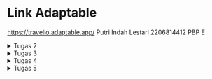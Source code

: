 <h1>Link Adaptable</h1>

https://travelio.adaptable.app/
Putri Indah Lestari
2206814412 
PBP E

<details>
<summary>Tugas 2</summary>
Implementasi Model-View-Template (MVT) pada Django
    
<h1>Jelaskan bagaimana cara kamu mengimplementasikan checklist di atas secara step-by-step (bukan hanya sekadar mengikuti tutorial)</h1>

Langkah 1: Membuat direktori dengan nama travelio di git dan menambahkan dependencies. Setelah itu saya membuat proyek Django dengan nama travelio dengan perintah django-admin startproject travelio .

Langkah 2: Membuat aplikasi main di proyek Django. Setelah menjalankan perintah di langkah 1, terbentuk direktori main. Lalu, jalankan python manage.py startapp main dan tambahkan 'main' ke list INSTALLED_APPS di settings.py (berdasarkan tutorial).
```python
INSTALLED_APPS = [
    'django.contrib.admin',
    'django.contrib.auth',
    'django.contrib.contenttypes',
    'main', 
    'django.contrib.sessions',
    'django.contrib.messages',
    'django.contrib.staticfiles',
]
```

Langkah 3: Routing di proyek dengan membuat berkas urls.py di direktori main.
```python
from django.urls import path
from main.views import show_main

app_name = 'main'

urlpatterns = [
    path('', show_main, name='show_main'),
]
```

Setelah itu, buka urls.py di direktori travelio. Import fungsi include from django.url agar adaptable bisa diakses.
```python
from django.contrib import admin
from django.urls import path
from django.urls import path, include


urlpatterns = [
    path('admin/', admin.site.urls),
    path('', include('main.urls')),
]
```

Langkah 4: Membuat model di aplikasi main dan mengisi dengan atribut name, amount, dan description, lalu migrasi model.
```python
from django.db import models

class Product(models.Model):
    name = models.CharField(max_length=255)
    amount = models.IntegerField()
    description = models.TextField()

```

Langkah 5: Mengimpor fungsi render di views.py dan menambahkan fungsi untuk dikembalikan ke template HTML.
```python
def show_main(request):
    context = {
        'name': 'Putri Indah Lestari',
        'class' : 'PBP E'
    }

    return render(request, "main.html", context)
```

Langkah 6: Melakukan git add commpit push di repositori travelio. Lalu, melakukan deployment aplikasi pada adaptable.

<h1>Buatlah bagan yang berisi request client ke web aplikasi berbasis Django beserta responnya dan jelaskan pada bagan tersebut kaitan antara urls.py, views.py, models.py, dan berkas html.</h1>

<h2>Bagan di bawah berisi request client ke web aplikasi berbasis Django. Panah yang mulai dari client menunjukan request client. Panah yang menuju client menunjukkan response.</h2>

[![Add-a-little-bit-of-body-text.png](https://i.postimg.cc/YqH85Q6T/Add-a-little-bit-of-body-text.png)](https://postimg.cc/jCMzNwkh)

<h1>Jelaskan mengapa kita menggunakan virtual environment? Apakah kita tetap dapat membuat aplikasi web berbasis Django tanpa menggunakan virtual environment?</h1>

Virtual environment adalah lingkungan isolasi dalam pengembangan softwase (web Django) yang tujuannya untuk:
- Isolasi dependensi: Venv memungkinkan mengelola dependensi proyek secara terpisah. Hal ini penting ketika kita bekerja pada proyek yang rawan terjadi konflik. 
- Keamanan: Venc dapat menghindari perubahan atau penyusupan berkas diluar kendali.
- Kontrol versi: Kita dapat membuat daftar dependensi proyek dan mengontrol versi yang digunakan untuk mereproduksi lingkungan pengembangan, uji, dan produksi.

Kita juga bisa membuat website berbasis Django tanpa venv, namun tidak dianjurkan karena tidak memiliki kelebihan-kelebihan di atas dan membuat pengerjaan menjadi lebih rumit. Maka dari itu, kita dianjurkan menggunakan venv dalam proyek pengembangan Django.

<h1>Jelaskan apakah itu MVC, MVT, MVVM dan perbedaan dari ketiganya.</h1>
MVC (Model View Controller), MVT (Model View Template), MVVM (Model View ViewModel) merupakan design arsitektur dalam pengembangan software. Berikut ini adalah penjelasan mengenai masing-masing pola dan perbedaannya:
1. Model View Controller (MVC)
- Model: Mengelola data aplikasi dan menjalankan logika bisnis.
- View: Menampilkan data dan informasi model ke pengguna 
- Controller: Menghubungkan dan mengontrol model dan view, mengatur alur aplikasi, dan menerima masukan pengguna.

2. Model View Template (MVT)
- Model: Mengelola data dan dan menjalankan logika bisnis.
- View: Menampilkan data ke pengguna.
- Template: Mengatur cara data yang ditampilkan dalam view. Berisi HTML yang bisa disisipkan data dari model.

3. Model View ViewModel (MVVM)
- Model: Mengelola data dan dan menjalankan logika bisnis.
- View: Menampilkan data ke pengguna.
- ViewModel: Perantara model dan view, mengubah data dari model jadi format yang bisa ditampilkan oleh view, menangani tindakan pengguna yang diteruskan ke model.

Perbedaan ketiganya adalah cara mengatur interaksi antara model, view, dan pengontrol. Di mana MVC merupakan pola yang sudah digunakan dalam berbagai kerangka kerja web, MVT adalah variasi Django dengan template untuk tampilan, sedangkan MVVM digunakan dalam pengembangan aplikasi desktop dan aplikasi berbasis interface yang kompleks.
</details>

<details>
<summary>Tugas 3</summary>
Implementasi Form dan Data Delivery pada Django
    
<h1>Apa perbedaan antara form POST dan form GET dalam Django?</h1>

- Form POST: Mengirim data melalui permintaan HTTP POST dengan mengirimkan formulir pendaftaran atau mengirim data yang akan disimpan ke server kemudian menerima kembali responsnya. Data yang dikirim melalui POST cenderung lebih aman karena tidak terlihat dalam URL (cocok untuk data sensitif, seperti password). 
POST tidak memiliki batasan ukuran data yang ketat, sehingga lebih cocok untuk mengirim data yang besar. 
- Form GET: Mengirim data melalui URL, yang terlihat dalam tautan dan biasanya digunakan untuk mengirim data yang tidak sensitif. 
GET memiliki batasan ukuran data yang lebih kecil, tergantung pada server dan browser. GET lebih tidak aman karena data dapat terlihat oleh siapa saja yang melihat URL dan dapat dibagikan sebagai tautan.

<h1>Apa perbedaan utama antara XML, JSON, dan HTML dalam konteks pengiriman data?</h1>

Dalam konteks pengiriman data, berikut adalah perbedaan utama dari XML, JSON, dan HTML:
- XML (eXtensible Markup Language): XML adalah format teks yang digunakan untuk menyusun dan mengirim data dalam struktur hierarkis/pohon. Biasanya digunakan untuk menyimpan dan berbagi data antar aplikasi, seperti web service dan pembuatan dokumen. XML bisa digunakan dalam C++, Java, atau Python. Kesimpulannya, XML fokus pada struktur data.

- JSON (JavaScript Object Notation): JSON adalah format teks yang mudah dibaca manusia maupun mesin yang digunakan untuk pertukaran data. JSON memiliki struktur data yang mirip objek JavaScript dan sering digunakan dalam pengembangan web dan API. Kesimpulannya, JSON fokus mentransfer data dengan struktur yang mudah dibaca.

- HTML (HyperText Markup Language): HTML adalah bahasa markup untuk membuat aplikasi dan halaman web. HTML digunakan untuk menampilkan data, mengubah teks menjadi gambar, dan bagaimana dokumen diakses di browser. Tetapi, HTML tidak dirancang untuk pertukaran data melalui jaringan seperti XML atau JSON. Kesimpulannya, HTML fokus bagaimana penyajian data.

<h1>Mengapa JSON sering digunakan dalam pertukaran data antara aplikasi web modern?</h1>

JSON sering digunakan dalam pertukaran daya antara aplikasi dan web modern karena sifatnya yang:

- Ringan: JSON adalah format teks yang ringan, mudah dibaca, mudah dikirim, dan efisien untuk aplikasi web.

- Mudah Dibaca: JSON mudah dibaca oleh bahasa manusia dan komputer, sehingga mudah untuk dipahami dan dimanipulasi datanya.

- Bahasa Agnostik: JSON dapat digunakan dengan berbagai bahasa pemrograman. Hal ini berguna dalam pertukaran data antar platform.

- Struktur Data Sederhana: JSON memiliki struktur data yang sederhana dan mudah dipahami, tidak seperti format lainnya.

- Fleksibilitas dalam Representasi Data: JSON memungkinkan representasi fleksibel dari berbagai jenis data seperti tipe data string dan integer, serta struktur yang lebih kompleks seperti objek dan array.

<h1> Jelaskan bagaimana cara kamu mengimplementasikan checklist di atas secara step-by-step (bukan hanya sekadar mengikuti tutorial).</h1>

a. Buat Input Form untuk Menambahkan Objek pada App Sebelumnya
- Langkah pertama membuat berkas baru di direktori main (forms.py) yang berisi:
```python
from django.forms import ModelForm
from main.models import Product

class ProductForm(ModelForm):
    class Meta:
        model = Product
        fields = ["name", "amount", "description"]
```
- Modifikasi (views.py) dengan mengimport modul dan fungsi create_product
```python
def create_product(request):
    form = ProductForm(request.POST or None)

    if form.is_valid() and request.method == "POST":
        form.save()
        return HttpResponseRedirect(reverse('main:show_main'))

    context = {'form': form}
    return render(request, "create_product.html", context)
```
- Mengubah fungsi show_main
- Menambahkan path di bawah ke urlpattern
```python
path('create-product', create_product, name='create_product'),
```
- Membuat berkas HTML (create_product.html) di direktori main/templates yang berisi:
```html
{% extends 'base.html' %} 

{% block content %}
<h1>Add New Product</h1>

<form method="POST">
    {% csrf_token %}
    <table>
        {{ form.as_table }}
        <tr>
            <td></td>
            <td>
                <input type="submit" value="Add Product"/>
            </td>
        </tr>
    </table>
</form>

{% endblock %}
```
b. Menambahkan 5 Fungsi Views (melihat objek yang sudah ditambahkan).
- Dengan format HTML, XML, JSON, XML by ID, dan JSON by ID.
- Import
```python
from django.http import HttpResponseRedirect
from main.forms import ProductForm
from django.urls import reverse
from main.models import Product
from django.http import HttpResponse
from django.core import serializers
```
- Buat fungsi create_product untuk menampilkan data produk di HTML.
- Megubah fungsi show_main pada berkas views.py
```python
def show_main(request):
    products = Product.objects.all()

    context = {
        'name': 'Putri Indah Lestari', # Nama kamu
        'class': 'PBP E', # Kelas PBP kamu
        'products': products
    }

    return render(request, "main.html", context)
```
- Menambah fungsi show_xml dan show_json untuk mengembalikan data dalam bentuk XML dan JSON
```python
def show_xml(request):
    data = Product.objects.all()
    return HttpResponse(serializers.serialize("xml", data), content_type="application/xml")

def show_json(request):
    data = Product.objects.all()
    return HttpResponse(serializers.serialize("json", data), content_type="application/json")
```
- Menambah fungsi show_xml_by_id dan show_json_by_id
```python
def show_xml_by_id(request, id):
    data = Product.objects.filter(pk=id)
    return HttpResponse(serializers.serialize("xml", data), content_type="application/xml")

def show_json_by_id(request, id):
    data = Product.objects.filter(pk=id)
    return HttpResponse(serializers.serialize("json", data), content_type="application/json")
```
c. Membuat Routing URL Tiap Views 
- Import fungsi ke urls.py di folder main yang sudah dibuat di atas
```python
from main.views import show_main, create_product, show_xml, show_json, show_xml_by_id, show_json_by_id
```
- Tambahkan path ke urlpatterns untuk akses fungsi yang sudah diimpor.

d. Mengakses URL dengan Postman
- Send request dengan method get di Postman pakai:
- http://localhost:8000
  [![Screenshot-2023-09-18-141442.png](https://i.postimg.cc/rmt7HcC7/Screenshot-2023-09-18-141442.png)](https://postimg.cc/mzBdcvnS)

  [![Screenshot-2023-09-20-091821.png](https://i.postimg.cc/HWZ6kSw2/Screenshot-2023-09-20-091821.png)](https://postimg.cc/qgKsmxZh)

  [![Screenshot-2023-09-20-091833.png](https://i.postimg.cc/5NQSNfN4/Screenshot-2023-09-20-091833.png)](https://postimg.cc/3d7vt5vV)

  [![Screenshot-2023-09-20-091847.png](https://i.postimg.cc/VNgjH64R/Screenshot-2023-09-20-091847.png)](https://postimg.cc/mcczPTvz)

  [![Screenshot-2023-09-20-091856.png](https://i.postimg.cc/Y9S1cHsw/Screenshot-2023-09-20-091856.png)](https://postimg.cc/WDQDrQV9)
  
- http://localhost:8000/xml
  [![Screenshot-2023-09-18-141548.png](https://i.postimg.cc/1tpJ6zKR/Screenshot-2023-09-18-141548.png)](https://postimg.cc/WF1GcTKx)
  
- http://localhost:8000/xml/1
  [![Screenshot-2023-09-18-141717.png](https://i.postimg.cc/LXdxnPL0/Screenshot-2023-09-18-141717.png)](https://postimg.cc/CZNG2zvj)
  
- http://localhost:8000/json
  [![Screenshot-2023-09-18-141744.png](https://i.postimg.cc/WbsfG0KB/Screenshot-2023-09-18-141744.png)](https://postimg.cc/Wtfnjqs8)
  
- http://localhost:8000/json/1
  [![Screenshot-2023-09-18-141803.png](https://i.postimg.cc/jS5g9tRv/Screenshot-2023-09-18-141803.png)](https://postimg.cc/3dsF0M4D)

e. BONUS
- Menambahkan kode di bawah pada main.html
  [![Screenshot-2023-09-19-141818.png](https://i.postimg.cc/kXPKBtwL/Screenshot-2023-09-19-141818.png)](https://postimg.cc/SjVJPRBG)
  
```html
<h2>{{ products.count }} saved item(s) in this app</h2>
```
</details>

<details>
<summary>Tugas 4</summary>
Implementasi Autentikasi, Session, dan Cookies pada Django

<h1>Apa itu Django UserCreationForm, dan jelaskan apa kelebihan dan kekurangannya?</h1>

Django UserCreationForm merupakan formulir bawaan Django untuk mempermudah pembuatan akun pengguna dalam aplikasi web dengan Django. Berikut kelebihan dan kekurangannya:

a. Kelebihan
- Tidak rumit dalam proses pendaftarannya karena mudah digunakan
- Memiliki validasi bawaan untuk memastikan data pengguna sesuai dengan persyaratan yang ditentukan.
- Form berintegrasi langsung dengan sistem otentikasi sehingga pengguna yang terdaftar mudah mengakses web.

b. Kekurangan
- Kurang fleksibel ketika menyesuaikan atribut tambahan pada model pengguna.
- Tampilan interface harus disesuaikan supaya lebih menarik.

<h1>Apa perbedaan antara autentikasi dan otorisasi dalam konteks Django, dan mengapa keduanya penting?</h1>

Autentikasi dan Otorisasi penting karena keduanya membantu melindungi keamanan dan integritas webyang kita buat. Autentikasi dapat memastikan hanya pengguna terdaftar yang dapat mengakses web, sedangkan Otorisasi akan mengontrol atau membatasi akses ke bagian sensitif web.

Perbedaannya adalah:

a. Autentikasi: Proses verifikasi identitas pengguna dengan memeriksa nama pengguna dan kata sandi yang dimasukkan. Lalu sistem akan memastikan hanya pengguna terdaftar yang dapat login atau mengakses web.

b. Otorisasi: Proses yang menentukan apa yang diizinkan atau dilarang bagi pengguna yang telah terautentikasi. Hal ini dilakukan untuk membatasi akses ke bagian sensitif web.

<h1>Apa itu cookies dalam konteks aplikasi web, dan bagaimana Django menggunakan cookies untuk mengelola data sesi pengguna?</h1>

Cookies adalah sepotong data kecil yang dikirim server ke browser web pengguna lalu browser akan menyimpan cookie tersebut dan mengirimkannya kembali ke server yang sama dengan permintaan selanjutnya.

Django menggunakan cookies untuk menyimpan dan mengelola data sesi pengguna, seperti preferensi atau status login. Data ini akan disimpan di server dan diidentifikasi oleh ID sesi di dalam cookie. Jadi, setiap pengguna berhasil login, Django akan membuat cookie sesi unik untuk pengguna tersebut. Cookie ini berisi ID sesi yang digunakan oleh Django untuk mengidentifikasi pengguna.

<h1>Apakah penggunaan cookies aman secara default dalam pengembangan web, atau apakah ada risiko potensial yang harus diwaspadai?</h1>

Secara default pengembangan web, penggunaan cookies aman dan sangat bermanfaat jika dikelola dengan baik. Namun, kita juga harus waspada karena cookies berpotensi melacak perilaku pengguna dan mengumpulkan informasi pribadi, data login, dan riwayat pencarian. Kalau webnya rentan, penyerang akan memanipulasi dan mengambil alih sesi pengguna. Hal ini akan mengancam keamanan data dan informasi pengguna.

Untuk itu, kita dapat meminimalisir risiko dengan menggunakan HTTPS untuk melindungi cookie dari peretas, menerapkan kebijakan privasi agar pengguna paham bagaimana data mereka digunakan, dan menghapus cookies yang tidak diperlukan secara teratur. 

<h1>Jelaskan bagaimana cara kamu mengimplementasikan checklist di atas secara step-by-step (bukan hanya sekadar mengikuti tutorial).</h1>
Langkah 1: Implementasi fungsi registrasi, login, dan logout dengan menambahkan import di views.py dalam direktori main.

```python
from django.shortcuts import redirect
from django.contrib.auth.forms import UserCreationForm
from django.contrib import messages  
```

lalu membuat fungsi register dengan parameter request.
```python
def register(request):
    form = UserCreationForm()

    if request.method == "POST":
        form = UserCreationForm(request.POST)
        if form.is_valid():
            form.save()
            messages.success(request, 'Your account has been successfully created!')
            return redirect('main:login')
    context = {'form':form}
    return render(request, 'register.html', context)
```

kemudian membuat register.html di main/templates seperti ini.
```html
{% extends 'base.html' %}

{% block meta %}
    <title>Register</title>
{% endblock meta %}

{% block content %}  

<div class = "login">
    
    <h1>Register</h1>  

        <form method="POST" >  
            {% csrf_token %}  
            <table>  
                {{ form.as_table }}  
                <tr>  
                    <td></td>
                    <td><input type="submit" name="submit" value="Daftar"/></td>  
                </tr>  
            </table>  
        </form>

    {% if messages %}  
        <ul>   
            {% for message in messages %}  
                <li>{{ message }}</li>  
                {% endfor %}  
        </ul>   
    {% endif %}

</div>  

{% endblock content %}
```

lalu import fungsi register ke urls.py dan menambahkan path url ke urlpatterns.
```python
from main.views import register
```
```python
path('register/', register, name='register'),
```

Langkah 2: Implementasi fungsi login_user di views.py (import authenticate terlebih dahulu)
```python
from django.contrib.auth import authenticate, login
```

```python
def login_user(request):
    if request.method == 'POST':
        username = request.POST.get('username')
        password = request.POST.get('password')
        user = authenticate(request, username=username, password=password)
        if user is not None:
            login(request, user)
            return redirect('main:show_main')
        else:
            messages.info(request, 'Sorry, incorrect username or password. Please try again.')
    context = {}
    return render(request, 'login.html', context)
```

kemudian membuat login.html di main/templates
```html
{% extends 'base.html' %}

{% block meta %}
    <title>Login</title>
{% endblock meta %}

{% block content %}

<div class = "login">

    <h1>Login</h1>

    <form method="POST" action="">
        {% csrf_token %}
        <table>
            <tr>
                <td>Username: </td>
                <td><input type="text" name="username" placeholder="Username" class="form-control"></td>
            </tr>
                    
            <tr>
                <td>Password: </td>
                <td><input type="password" name="password" placeholder="Password" class="form-control"></td>
            </tr>

            <tr>
                <td></td>
                <td><input class="btn login_btn" type="submit" value="Login"></td>
            </tr>
        </table>
    </form>

    {% if messages %}
        <ul>
            {% for message in messages %}
                <li>{{ message }}</li>
            {% endfor %}
        </ul>
    {% endif %}     
        
    Don't have an account yet? <a href="{% url 'main:register' %}">Register Now</a>

</div>

{% endblock content %}
```

jangan lupa import login_user dan tambahkan urlpatterns
```python
from main.views import login_user
```
```python
path('login/', login_user, name='login'),
```

Langkah 3: Implementasi fungsi logout di views.py, diawali dengan membuat fungsi logout_user dengan parameter request dan import juga.
```python
def logout_user(request):
    logout(request)
    return redirect('main:login')
```

```python
from django.contrib.auth import logout
```

lalu menambahkan button logout di main.html
```html
<a href="{% url 'main:logout' %}">
        <button>
            Logout
        </button>
    </a>
```

tahap terakhir, buka urls.py dan import fungsi logout_user di atas dan menambahkan path di urlpatterns
```python
from main.views import logout_user
```
```python
path('logout/', logout_user, name='logout'),
```

Langkah 4: Buat 2 akun dengan 3 dummy data
- Menjalankan python manage.py runserver pada direktori lokal. 
- Buka http://localhost:8000/, lalu register dengan username vina_voli dan rifda. 
- Setelah akun berhasil dibuat, login pada masing-masing akun, lalu saya menambahkan tiga dummy data dengan klik tombol Add New Product.

Langkah 5: Menghubungkan model item dengan user. Pertama membuka models.py di main dan import user.
```python
from django.contrib.auth.models import User
```

lalu menambahkan model product 
```python
class Product(models.Model):
    user = models.ForeignKey(User, on_delete=models.CASCADE)
```

kemudian mengubah bagian if pada fungsi create_product di views.py
```python
def create_product(request):
    form = ProductForm(request.POST or None)

    if form.is_valid() and request.method == "POST":
        product = form.save(commit=False)
        product.user = request.user
        product.save()
        return HttpResponseRedirect(reverse('main:show_main'))
```

lalu mengubah variabel product di show_main agar produk yang ditampilkan sesuai dengan pengguna yang sedang login
```python
def show_main(request):
    products = Product.objects.filter(user=request.user)
```

lalu jalankan python manage.py makemigration dan python manage.py migrate karena saya memodifikasi model.

Langkah 6: Menampilkan detail pengguna yang log in dengan mengganti value name pada fungsi show_main di views.py menjadi
```python
def show_main(request):
    products = Product.objects.filter(user=request.user)

    context = {
        'name': request.user.username,

    }
```

lalu, menerapkan cookies untuk data last login di halaman main dengan cara mengimpor di views.py
```python
import datetime
from django.http import HttpResponseRedirect
from django.urls import reverse
```

saya juga menambahkan cookie last_login untuk melihat terakhir kali login pengguna
```python
if user is not None:
    login(request, user)
    response = HttpResponseRedirect(reverse("main:show_main")) 
    response.set_cookie('last_login', str(datetime.datetime.now()))
    return response
```

tambahkan juga pada fungsi logout_user dan fungsi show_main
```python
def logout_user(request):
    logout(request)
    response = HttpResponseRedirect(reverse('main:login'))
    response.delete_cookie('last_login')
    return response
```

```python
def show_main(request):
    products = Product.objects.filter(user=request.user)

    context = {
        'name': request.user.username,
        'class': 'PBP E', # Kelas PBP kamu
        'products': products,
        'last_login': request.COOKIES['last_login'],
    }

    return render(request, "main.html", context)

```

jangan lupa menambah baris kode berikut di main.html untuk melihat data last login
```html
<h5>Sesi terakhir login: {{ last_login }}</h5>
```

<h1>BONUS</h1>
Implementasi bonus dengan membuat tiga fungsi berikut di views.py

```python
def add_amount(request, id):
    product = get_object_or_404(Product, pk=id)
    if product.amount >= 0:
        product.amount += 1
        product.save()
    return HttpResponseRedirect(reverse('main:show_main'))

def decrement_amount(request, id):
    product = get_object_or_404(Product, pk=id)
    if product.amount > 0:
        product.amount -= 1
        product.save()
    return HttpResponseRedirect(reverse('main:show_main'))

def delete_product(request, id):
    product = get_object_or_404(Product, pk=id)
    if product.user == request.user:
        product.delete()
    return HttpResponseRedirect(reverse('main:show_main'))
```

lalu tambahkan pathnya juga di urls.py.
```python
path('increment-amount/<int:id>/', add_amount, name='increment_amount'),
path('decrement-amount/<int:id>/', decrement_amount, name='decrement_amount'),
path('delete-product/<int:id>/', delete_product, name='delete_product'),
```

dan jangan lupa impor add_amount, decrement_amount, delete_product.

<h2>Tampilannya sebagai berikut</h2>

[![Screenshot-2023-09-26-155136.png](https://i.postimg.cc/4dcmsbZN/Screenshot-2023-09-26-155136.png)](https://postimg.cc/1n99KFfL)

</details>

<details>
<summary>Tugas 5</summary>
Desain Web menggunakan HTML, CSS dan Framework CSS

<h1>Jelaskan manfaat dari setiap element selector dan kapan waktu yang tepat untuk menggunakannya.</h1>
Element selector memilih elemen HTML berdasarkan nama tag yang sebaiknya digunakan ketika kita ingin menerapkan gaya yang konsisten dan seragam untuk elemen yang sama di seluruh halaman web. 
Contohnya, selector p akan memilih semua elemen <p> di dokumen. 

Element selector berguna untuk mengatur gaya umum untuk elemen tertentu, seperti ukuran font, margin, warna font, padding, dll. 

<h1>Jelaskan HTML5 Tag yang kamu ketahui.</h1>
HTML Tag merupakan emelen dasar yang berisi instruksi ke browser bagaimana menampilkan konten dalam pembuatan halaman web. HTML5 merupakan versi terbaru dan lebih lengkap dari HTML untuk mengembangkan halaman web yang lebih modern. Beberapa di antaranya:
1. '<nav>' : Untuk mengelompokkan tautan navigasi.
2. '<video>': Untuk menampilkan dan memutar video di halaman web.
3. '<time>':  Untuk menunjukkan tanggal atau waktu dalam format tertentu.
4. '<details>' dan '<summary>': Untuk membuat konten yang dapat dibuka dan ditutup, seperti yang saya gunakan pada tugas ini.
5. '<audio>' : Untuk menampilkan dan memutar audio di halaman web.
6. '<canvas>' : Menentukan area grafis yang dapat digambar dengan menggunakan skrip (biasanya JavaScript), seperti membuat grafik, animasi, game, dll.
7. '<figure>' : Menentukan konten mandiri yang biasanya memiliki keterangan, seperti gambar, diagram, kutipan, dll.
8. '<article>' : Menentukan konten mandiri yang dapat berdiri sendiri atau didistribusikan secara terpisah, seperti artikel blog, berita, komentar, dll.

<h1>Jelaskan perbedaan antara margin dan padding.</h1>
Margin dan Padding merupakan konsep dalam CSS untuk mengatur tata letak dan tampilan pada elemen html di web. Secara garis besar, margin mengatur ruang di luar batas elemen (border), sementara padding mengatur ruang di dalam batas elemen (border):

a. MARGIN
- Untuk mengatur jarak antar elemen di sekitarnya/ diluar kontainer yang mengelilinginya, contoh: mengatur jarak antara satu kotak dengan kotak lain.
- Tidak memiliki background color.

b. PADDING
- Untuk mengatur jarak antar elemen dalam kontainer/border yang mengelilinginya, contoh: mengatur jarak antara isi sebuah kotak dengan batas kotak itu sendiri.
- Bisa memiliki background color.

<h1>Jelaskan perbedaan antara framework CSS Tailwind dan Bootstrap. Kapan sebaiknya kita menggunakan Bootstrap daripada Tailwind, dan sebaliknya?</h1>
Berikut adalah perbedaan antara framework CSS Tailwind dan Bootstrap:

a. CSS Tailwind
- Framework yang menyediakan kelas utilitas yang dapat diterapkan langsung pada elemen HTML untuk mengatur tampilan elemen dengan menggabungkan kelas-kelas untuk membuat sesuai kebutuhan.
- Sangat fleksibel, tapi untuk customize tampilan yang detail perlu menuliskan banyak kelas.
- Memiliki kode yang lebih ringan kalau kita hanya menggunakan kelas yang diperlukan sehingga ukurannya kecil dan waktu untuk memuatnya lebih cepat.

b. Bootstrap
- Komponen UI sudah dirancang, tinggal menggabungkan komponen Bootstrap langsung tanpa menulis kode CSS tambahan.
- Lebih cocok dalam pembuatan proyek dengan design yang berbeda.
- Memiliki lebih banyak kode CSS sehingga perlu ukuran yang besar dan waktu yang lama.

Sebaiknya kita menggunakan Tailwind saat ingin customize desain yang unik dan mendetail, ingin menghindari default style dari Bootstrap, ini juga digunakan kalau kita mengerti tentang CSS dengan baik.
Penggunaan Bootstrap sebaiknya digunakan ketika ingin desain yang siap pakai dan cepat, tidak keberatan menggunakan style default Bootstap. Biasanya digunakan ketika kita tidak memiliki pengetahuan dan pengalaman terkait desain UI.

<h1>Implementasi Checklist</h1>

<h1>BONUS</h1>

</details>

